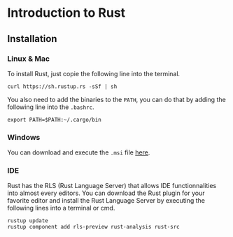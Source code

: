 # Introduction to Rust
## Installation
### Linux & Mac
To install Rust, just copie the following line into the terminal.

```
curl https://sh.rustup.rs -sSf | sh
```

You also need to add the binaries to the `PATH`, you can do that by adding the following line into the `.bashrc`.

```
export PATH=$PATH:~/.cargo/bin
```

### Windows
You can download and execute the `.msi` file [here](https://static.rust-lang.org/dist/rust-1.23.0-i686-pc-windows-msvc.msi).

### IDE
Rust has the RLS (Rust Language Server) that allows IDE functionnalities into almost every editors. You can download the Rust plugin for your favorite editor and install the Rust Language Server by executing the following lines into a terminal or cmd.

```
rustup update
rustup component add rls-preview rust-analysis rust-src
```